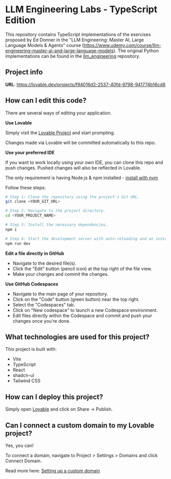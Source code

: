 # LLM Engineering Labs - TypeScript Edition

This repository contains TypeScript implementations of the exercises proposed by Ed Donner in the "LLM Engineering: Master AI, Large Language Models & Agents" course (https://www.udemy.com/course/llm-engineering-master-ai-and-large-language-models). The original Python implementations can be found in the [llm_engineering](https://github.com/ed-donner/llm_engineering) repository.

## Project info

**URL**: https://lovable.dev/projects/f94016d2-2537-40fd-9798-941774b16cd8

## How can I edit this code?

There are several ways of editing your application.

**Use Lovable**

Simply visit the [Lovable Project](https://lovable.dev/projects/f94016d2-2537-40fd-9798-941774b16cd8) and start prompting.

Changes made via Lovable will be committed automatically to this repo.

**Use your preferred IDE**

If you want to work locally using your own IDE, you can clone this repo and push changes. Pushed changes will also be reflected in Lovable.

The only requirement is having Node.js & npm installed - [install with nvm](https://github.com/nvm-sh/nvm#installing-and-updating)

Follow these steps:

```sh
# Step 1: Clone the repository using the project's Git URL.
git clone <YOUR_GIT_URL>

# Step 2: Navigate to the project directory.
cd <YOUR_PROJECT_NAME>

# Step 3: Install the necessary dependencies.
npm i

# Step 4: Start the development server with auto-reloading and an instant preview.
npm run dev
```

**Edit a file directly in GitHub**

- Navigate to the desired file(s).
- Click the "Edit" button (pencil icon) at the top right of the file view.
- Make your changes and commit the changes.

**Use GitHub Codespaces**

- Navigate to the main page of your repository.
- Click on the "Code" button (green button) near the top right.
- Select the "Codespaces" tab.
- Click on "New codespace" to launch a new Codespace environment.
- Edit files directly within the Codespace and commit and push your changes once you're done.

## What technologies are used for this project?

This project is built with:

- Vite
- TypeScript
- React
- shadcn-ui
- Tailwind CSS

## How can I deploy this project?

Simply open [Lovable](https://lovable.dev/projects/f94016d2-2537-40fd-9798-941774b16cd8) and click on Share -> Publish.

## Can I connect a custom domain to my Lovable project?

Yes, you can!

To connect a domain, navigate to Project > Settings > Domains and click Connect Domain.

Read more here: [Setting up a custom domain](https://docs.lovable.dev/tips-tricks/custom-domain#step-by-step-guide)
